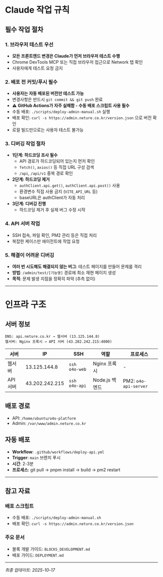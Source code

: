 # Claude 작업 규칙

## 필수 작업 절차

### 1. 브라우저 테스트 우선
- **모든 프론트엔드 변경은 Claude가 먼저 브라우저 테스트 수행**
- Chrome DevTools MCP 또는 직접 브라우저 접근으로 Network 탭 확인
- 사용자에게 테스트 요청 금지

### 2. 배포 전 커밋/푸시 필수
- **사용자는 자동 배포된 버전만 테스트 가능**
- 변경사항은 반드시 `git commit && git push` 완료
- ⚠️ **GitHub Actions가 자주 실패함 - 수동 배포 스크립트 사용 필수**
- 수동 배포: `./scripts/deploy-admin-manual.sh` 실행
- 배포 확인: `curl -s https://admin.neture.co.kr/version.json` 으로 버전 확인
- 로컬 빌드만으로는 사용자 테스트 불가능

### 3. 디버깅 작업 절차
- **1단계: 하드코딩 조사 필수**
  - API 경로가 하드코딩되어 있는지 먼저 확인
  - `fetch()`, `axios()` 등 직접 URL 구성 검색
  - `/api`, `/api/v1` 중복 경로 확인
- **2단계: 하드코딩 제거**
  - `authClient.api.get()`, `authClient.api.post()` 사용
  - 환경변수 직접 사용 금지 (`VITE_API_URL` 등)
  - baseURL은 authClient가 자동 처리
- **3단계: 디버깅 진행**
  - 하드코딩 제거 후 실제 버그 수정 시작

### 4. API 서버 작업
- SSH 접속, 파일 확인, PM2 관리 등은 직접 처리
- 복잡한 케이스만 에이전트에 작업 요청

### 5. 해결이 어려운 디버깅
- **여러 번 시도해도 해결되지 않는 버그**: 테스트 페이지를 만들어 문제를 격리
- **방법**: `/admin/test/[기능명]` 경로에 최소 재현 페이지 생성
- **목적**: 문제 발생 지점을 정확히 파악 (추측 없이)

---

# 인프라 구조

## 서버 정보
```
DNS: api.neture.co.kr → 웹서버 (13.125.144.8)
웹서버: Nginx 프록시 → API 서버 (43.202.242.215:4000)
```

| 서버 | IP | SSH | 역할 | 프로세스 |
|------|-----|-----|------|----------|
| 웹서버 | 13.125.144.8 | `ssh o4o-web` | Nginx 프록시 | - |
| API 서버 | 43.202.242.215 | `ssh o4o-api` | Node.js 백엔드 | PM2: `o4o-api-server` |

## 배포 경로
- API: `/home/ubuntu/o4o-platform`
- Admin: `/var/www/admin.neture.co.kr`

## 자동 배포
- **Workflow**: `.github/workflows/deploy-api.yml`
- **Trigger**: `main` 브랜치 푸시
- **시간**: 2-3분
- **프로세스**: git pull → pnpm install → build → pm2 restart

---

## 참고 자료

### 배포 스크립트
- 수동 배포: `./scripts/deploy-admin-manual.sh`
- 배포 확인: `curl -s https://admin.neture.co.kr/version.json`

### 주요 문서
- 블록 개발 가이드: `BLOCKS_DEVELOPMENT.md`
- 배포 가이드: `DEPLOYMENT.md`

---

*최종 업데이트: 2025-10-17*
